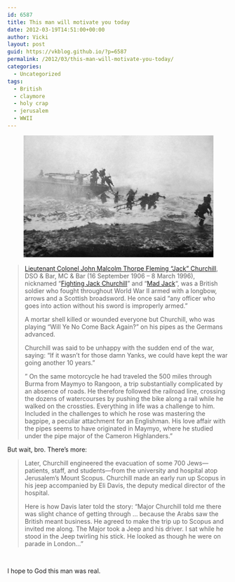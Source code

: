 ```yaml
---
id: 6587
title: This man will motivate you today
date: 2012-03-19T14:51:00+00:00
author: Vicki
layout: post
guid: https://vkblog.github.io/?p=6587
permalink: /2012/03/this-man-will-motivate-you-today/
categories:
  - Uncategorized
tags:
  - British
  - claymore
  - holy crap
  - jerusalem
  - WWII
---
```

<p style="text-align: center;">
   <a href="https://raw.githubusercontent.com/vkblog/vkblog.github.io/master/public/img/2012/03/Jack_Churchill_leading_training_charge_with_sword.jpg"><img class="aligncenter  wp-image-6588" title="Jack_Churchill_leading_training_charge_with_sword" src="https://raw.githubusercontent.com/vkblog/vkblog.github.io/master/public/img/2012/03/Jack_Churchill_leading_training_charge_with_sword.jpg" alt="" width="433" height="278" /></a>
</p>

> <a href="http://www.metafilter.com/88793/Mad-Jack-Churchill" target="_blank">Lieutenant Colonel John Malcolm Thorpe Fleming &#8220;Jack&#8221; Churchill</a>, DSO & Bar, MC & Bar (16 September 1906 – 8 March 1996), nicknamed &#8220;<a href="http://www.wwiihistorymagazine.com/2005/july/col-profiles.html" target="_blank">Fighting Jack Churchill</a>&#8221; and &#8220;<a href="http://en.wikipedia.org/wiki/Jack_Churchill" target="_blank">Mad Jack</a>&#8220;, was a British soldier who fought throughout World War II armed with a longbow, arrows and a Scottish broadsword. He once said &#8220;any officer who goes into action without his sword is improperly armed.&#8221;
> 
> A mortar shell killed or wounded everyone but Churchill, who was playing &#8220;Will Ye No Come Back Again?&#8221; on his pipes as the Germans advanced.
> 
> Churchill was said to be unhappy with the sudden end of the war, saying: &#8220;If it wasn&#8217;t for those damn Yanks, we could have kept the war going another 10 years.&#8221;
> 
> &#8221; On the same motorcycle he had traveled the 500 miles through Burma from Maymyo to Rangoon, a trip substantially complicated by an absence of roads. He therefore followed the railroad line, crossing the dozens of watercourses by pushing the bike along a rail while he walked on the crossties. Everything in life was a challenge to him. Included in the challenges to which he rose was mastering the bagpipe, a peculiar attachment for an Englishman. His love affair with the pipes seems to have originated in Maymyo, where he studied under the pipe major of the Cameron Highlanders.&#8221;

But wait, bro. There&#8217;s more:

> Later, Churchill engineered the evacuation of some 700 Jews—patients, staff, and students—from the university and hospital atop Jerusalem’s Mount Scopus. Churchill made an early run up Scopus in his jeep accompanied by Eli Davis, the deputy medical director of the hospital.
> 
> Here is how Davis later told the story: “Major Churchill told me there was slight chance of getting through … because the Arabs saw the British meant business. He agreed to make the trip up to Scopus and invited me along. The Major took a Jeep and his driver. I sat while he stood in the Jeep twirling his stick. He looked as though he were on parade in London&#8230;”

&nbsp;

I hope to God this man was real.

&nbsp;